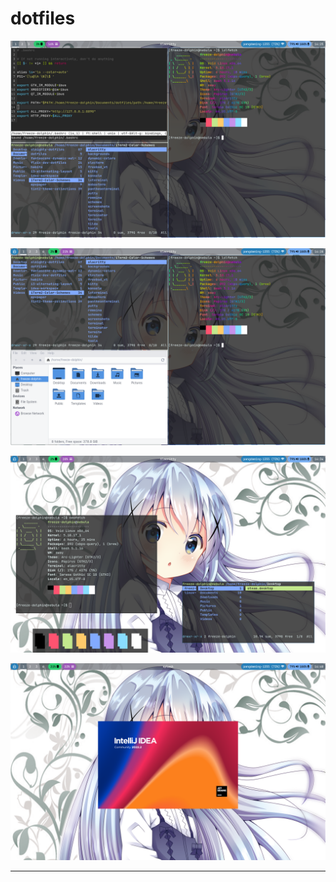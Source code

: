 # dotfiles

![](shots/shot0.png)

![](shots/shot1.png)

![](shots/shot2.png)

![](shots/shot3.png)

---
